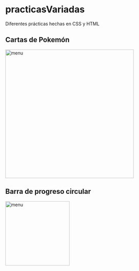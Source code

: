 # practicasVariadas
<p>Diferentes prácticas hechas en CSS y HTML</p>

<h2>Cartas de Pokemón</h2>
<img src="http://drive.google.com/uc?export=view&id=1ZUlusnHovnkKkvYrzdAWSOC4F5ouKuKV" alt="menu" width="400">    

<h2>Barra de progreso circular</h2>
<img src="http://drive.google.com/uc?export=view&id=11t5MTTWEU57A0gSdovyNAXh5Hh5GWMsE" alt="menu" width="200">    

